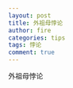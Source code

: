 ```yaml
---
layout: post
title: 外祖母悖论
author: fire
categories: tips 
tags: 悖论
comment: true
---
```


外祖母悖论